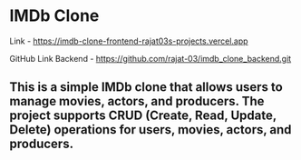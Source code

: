 # IMDb Clone

Link - https://imdb-clone-frontend-rajat03s-projects.vercel.app

GitHub Link Backend - https://github.com/rajat-03/imdb_clone_backend.git


## This is a simple IMDb clone that allows users to manage movies, actors, and producers. The project supports CRUD (Create, Read, Update, Delete) operations for users, movies, actors, and producers.



